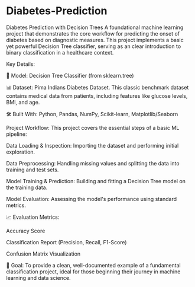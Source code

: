 # Diabetes-Prediction
Diabetes Prediction with Decision Trees
A foundational machine learning project that demonstrates the core workflow for predicting the onset of diabetes based on diagnostic measures. This project implements a basic yet powerful Decision Tree classifier, serving as an clear introduction to binary classification in a healthcare context.

Key Details:

🧠 Model: Decision Tree Classifier (from sklearn.tree)

📊 Dataset: Pima Indians Diabetes Dataset. This classic benchmark dataset contains medical data from patients, including features like glucose levels, BMI, and age.

🛠️ Built With: Python, Pandas, NumPy, Scikit-learn, Matplotlib/Seaborn

Project Workflow:
This project covers the essential steps of a basic ML pipeline:

Data Loading & Inspection: Importing the dataset and performing initial exploration.

Data Preprocessing: Handling missing values and splitting the data into training and test sets.

Model Training & Prediction: Building and fitting a Decision Tree model on the training data.

Model Evaluation: Assessing the model's performance using standard metrics.

📈 Evaluation Metrics:

Accuracy Score

Classification Report (Precision, Recall, F1-Score)

Confusion Matrix Visualization

🎯 Goal: To provide a clean, well-documented example of a fundamental classification project, ideal for those beginning their journey in machine learning and data science.
